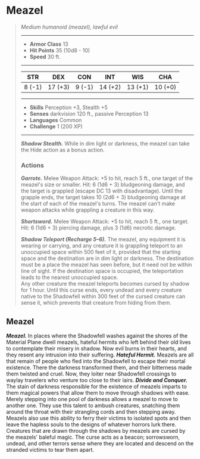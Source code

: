 # Meazel
>*Medium humanoid (meazel), lawful evil*
>___
>- **Armor Class** 13
>- **Hit Points** 35 (10d8 - 10)
>- **Speed** 30 ft.
>___
>|STR|DEX|CON|INT|WIS|CHA|
>|:---:|:---:|:---:|:---:|:---:|:---:|
>|8 (-1)|17 (+3)|9 (-1)|14 (+2)|13 (+1)|10 (+0)|
>___
>- **Skills** Perception +3, Stealth +5
>- **Senses** darkvision 120 ft., passive Perception 13
>- **Languages** Common
>- **Challenge** 1 (200 XP)
>___
>***Shadow Stealth.*** While in dim light or darkness, the meazel can take the Hide action as a bonus action.  
>
>### Actions
>***Garrote.*** Melee Weapon Attack: +5 to hit, reach 5 ft., one target of the meazel's size or smaller. Hit: 6 (1d6 + 3) bludgeoning damage, and the target is grappled (escape DC 13 with disadvantage). Until the grapple ends, the target takes 10 (2d6 + 3) bludgeoning damage at the start of each of the meazel's turns. The meazel can't make weapon attacks while grappling a creature in this way.  
>
>***Shortsword.*** Melee Weapon Attack: +5 to hit, reach 5 ft., one target. Hit: 6 (1d6 + 3) piercing damage, plus 3 (1d6) necrotic damage.  
>
>***Shadow Teleport (Recharge 5–6).*** The meazel, any equipment it is wearing or carrying, and any creature it is grappling teleport to an unoccupied space within 500 feet of it, provided that the starting space and the destination are in dim light or darkness. The destination must be a place the meazel has seen before, but it need not be within line of sight. If the destination space is occupied, the teleportation leads to the nearest unoccupied space.  
>Any other creature the meazel teleports becomes cursed by shadow for 1 hour. Until this curse ends, every undead and every creature native to the Shadowfell within 300 feet of the cursed creature can sense it, which prevents that creature from hiding from them.
## Meazel
***Meazel.*** In places where the Shadowfell washes against the shores of the Material Plane dwell meazels, hateful hermits who left behind their old lives to contemplate their misery in shadow. Now evil burns in their hearts, and they resent any intrusion into their suffering.
***Hateful Hermit.*** Meazels are all that remain of people who fled into the Shadowfell to escape their mortal existence. There the darkness transformed them, and their bitterness made them twisted and cruel. Now, they loiter near Shadowfell crossings to waylay travelers who venture too close to their lairs.
***Divide and Conquer.*** The stain of darkness responsible for the existence of meazels imparts to them magical powers that allow them to move through shadows with ease. Merely stepping into one pool of darkness allows a meazel to move to another one. They use this talent to ambush creatures, snatching them around the throat with their strangling cords and then stepping away. Meazels also use this ability to ferry their victims to isolated spots and then leave the hapless souls to the designs of whatever horrors lurk there.
Creatures that are drawn through the shadows by meazels are cursed by the meazels' baleful magic. The curse acts as a beacon; sorrowsworn, undead, and other terrors sense where they are located and descend on the stranded victims to tear them apart.